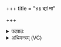 +++
title = "४३ द्यां मा"

+++
<details><summary>पदपाठः</summary>

द्याम्। मा। ले॒खीः॒। अ॒न्तरि॑क्षम्। मा। हि॒ꣳसीः॒। पृ॒थि॒व्या। सम्। भ॒व॒। अयम्। हि। त्वा॒। स्वधि॑ति॒रिति॒ स्वऽधि॑तिः। तेति॑जानः। प्र॒णि॒नाय॑ प्र॒ति॒नायेति॑ प्रऽनि॒नाय॑। म॒ह॒ते। सौभ॑गाय। अतः॑। त्वम्। दे॒व॒। व॒न॒स्प॒ते॒। श॒तवल्श॒ इति॑ श॒तऽव॑ल्शः। वि। रो॒ह॒। स॒हस्र॑वल्शा॒ इति॑ स॒हस्र॑ऽवल्शाः। वि। व॒यम्। रु॒हे॒म॒। ४३।
</details>

<details><summary>अधिमन्त्रम् (VC)</summary>

- यज्ञो देवता
- आगस्त्य ऋषिः
- ब्राह्मी त्रिष्टुप्
- धैवतः
</details>